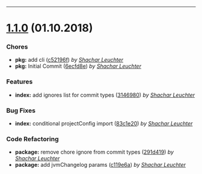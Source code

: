 
 *** 

# [1.1.0](https://stash.jvm.de/projects/JVMNEC/repos/groundzero-changelog/compare/commits?targetBranch=refs%2Ftags%2F1.0.0&sourceBranch=refs%2Ftags%2F1.1.0) (01.10.2018)
### Chores

* **pkg:**  add cli ([c52196f](https://stash.jvm.de/projects/JVMNEC/repos/groundzero-changelog/commits/c52196f)) _by [Shachar Leuchter](shachar.leuchter@jvm.de)_
* **pkg:**  Initial Commit ([6ecfd8e](https://stash.jvm.de/projects/JVMNEC/repos/groundzero-changelog/commits/6ecfd8e)) _by [Shachar Leuchter](shachar.leuchter@jvm.de)_
### Features

* **index:**  add ignores list for commit types ([3146980](https://stash.jvm.de/projects/JVMNEC/repos/groundzero-changelog/commits/3146980)) _by [Shachar Leuchter](shachar.leuchter@jvm.de)_
### Bug Fixes

* **index:**  conditional projectConfig import ([83c1e20](https://stash.jvm.de/projects/JVMNEC/repos/groundzero-changelog/commits/83c1e20)) _by [Shachar Leuchter](shachar.leuchter@jvm.de)_
### Code Refactoring

* **package:**  remove chore ignore from commit types ([291d419](https://stash.jvm.de/projects/JVMNEC/repos/groundzero-changelog/commits/291d419)) _by [Shachar Leuchter](shachar.leuchter@jvm.de)_
* **package:**  add jvmChangelog params ([c119e6a](https://stash.jvm.de/projects/JVMNEC/repos/groundzero-changelog/commits/c119e6a)) _by [Shachar Leuchter](shachar.leuchter@jvm.de)_
